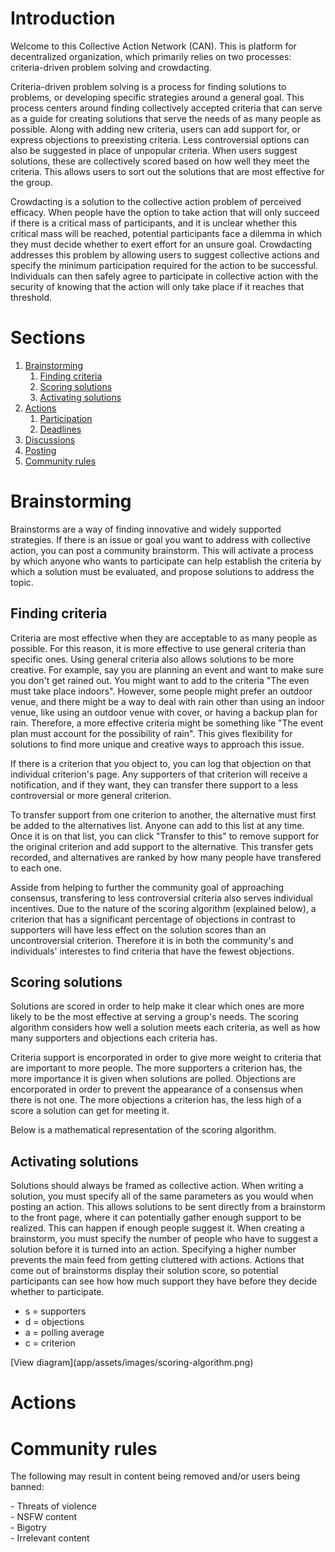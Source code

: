 <div id="about-outer">

<h1>Introduction</h1>
<p>Welcome to this Collective Action Network (CAN). This is platform for decentralized organization, which primarily relies on two processes: criteria-driven problem solving and crowdacting.</p>
<p>Criteria-driven problem solving is a process for finding solutions to problems, or developing specific strategies around a general goal. This process centers around finding collectively accepted criteria that can serve as a guide for creating solutions that serve the needs of as many people as possible. Along with adding new criteria, users can add support for, or express objections to preexisting criteria. Less controversial options can also be suggested in place of unpopular criteria. When users suggest solutions, these are collectively scored based on how well they meet the criteria. This allows users to sort out the solutions that are most effective for the group.</p>
<p>Crowdacting is a solution to the collective action problem of perceived efficacy. When people have the option to take action that will only succeed if there is a critical mass of participants, and it is unclear whether this critical mass will be reached, potential participants face a dilemma in which they must decide whether to exert effort for an unsure goal. Crowdacting addresses this problem by allowing users to suggest collective actions and specify the minimum participation required for the action to be successful. Individuals can then safely agree to participate in collective action with the security of knowing that the action will only take place if it reaches that threshold.</p>

<h1>Sections</h1>
<ol id="about-sections">
	<li><a href="#brainstorming">Brainstorming</a>
		<ol>
			<li><a href="#criteria">Finding criteria</a></li>
			<li><a href="#solution_scoring">Scoring solutions</a></li>
			<li><a href="#solution_activation">Activating solutions</a></li>
		</ol>
	</li>
	<li><a href="#crowdacting">Actions</a>
		<ol>
			<li><a href="#action-participation">Participation</a></li>
			<li><a href="#action-deadlines">Deadlines</a></li>
		</ol>
	</li>
	<li><a href="#discussions">Discussions</a></li>
	<li><a href="#posting">Posting</a></li>
	<li><a href="#rules">Community rules</a></li>
</ol>

<h1 id="brainstorming">Brainstorming</h1>
<p>Brainstorms are a way of finding innovative and widely supported strategies. If there is an issue or goal you want to address with collective action, you can post a community brainstorm. This will activate a process by which anyone who wants to participate can help establish the criteria by which a solution must be evaluated, and propose solutions to address the topic.</p>
<h2 id="criteria">Finding criteria</h2>
<p>Criteria are most effective when they are acceptable to as many people as possible. For this reason, it is more effective to use general criteria than specific ones. Using general criteria also allows solutions to be more creative. For example, say you are planning an event and want to make sure you don't get rained out. You might want to add to the criteria "The even must take place indoors". However, some people might prefer an outdoor venue, and there might be a way to deal with rain other than using an indoor venue, like using an outdoor venue with cover, or having a backup plan for rain. Therefore, a more effective criteria might be something like "The event plan must account for the possibility of rain". This gives flexibility for solutions to find more unique and creative ways to approach this issue.</p>
<p>If there is a criterion that you object to, you can log that objection on that individual criterion's page. Any supporters of that criterion will receive a notification, and if they want, they can transfer there support to a less controversial or more general criterion.</p>
<p>To transfer support from one criterion to another, the alternative must first be added to the alternatives list. Anyone can add to this list at any time. Once it is on that list, you can click "Transfer to this" to remove support for the original criterion and add support to the alternative. This transfer gets recorded, and alternatives are ranked by how many people have transfered to each one.</p>
<p>Asside from helping to further the community goal of approaching consensus, transfering to less controversial criteria also serves individual incentives. Due to the nature of the scoring algorithm (explained below), a criterion that has a significant percentage of objections in contrast to supporters will have less effect on the solution scores than an uncontroversial criterion. Therefore it is in both the community's and individuals' interestes to find criteria that have the fewest objections.</p>

<h2 id="solution_scoring">Scoring solutions</h2>
<p>Solutions are scored in order to help make it clear which ones are more likely to be the most effective at serving a group's needs. The scoring algorithm considers how well a solution meets each criteria, as well as how many supporters and objections each criteria has.</p>
<p>Criteria support is encorporated in order to give more weight to criteria that are important to more people. The more supporters a criterion has, the more importance it is given when solutions are polled. Objections are encorporated in order to prevent the appearance of a consensus when there is not one. The more objections a criterion has, the less high of a score a solution can get for meeting it.</p>
<p>Below is a mathematical representation of the scoring algorithm.</p>

<h2 id="solution_activation">Activating solutions</h2>
<p>Solutions should always be framed as collective action. When writing a solution, you must specify all of the same parameters as you would when posting an action. This allows solutions to be sent directly from a brainstorm to the front page, where it can potentially gather enough support to be realized. This can happen if enough people suggest it. When creating a brainstorm, you must specify the number of people who have to suggest a solution before it is turned into an action. Specifying a higher number prevents the main feed from getting cluttered with actions. Actions that come out of brainstorms display their solution score, so potential participants can see how how much support they have before they decide whether to participate.</p>

<div id="scoring-visual">
	<ul>
		<li>s = supporters</li>
		<li>d = objections</li>
		<li>a = polling average</li>
		<li>c = criterion</li>
	</ul>
	[View diagram](app/assets/images/scoring-algorithm.png)
</div>

<h1 id="crowdacting">Actions</h1>

<h1 id="rules">Community rules</h1>
<p>The following may result in content being removed and/or users being banned:</p>
<div>- Threats of violence</div>
<div>- NSFW content</div>
<div>- Bigotry</div>
<div>- Irrelevant content</div>
<br>

</div>